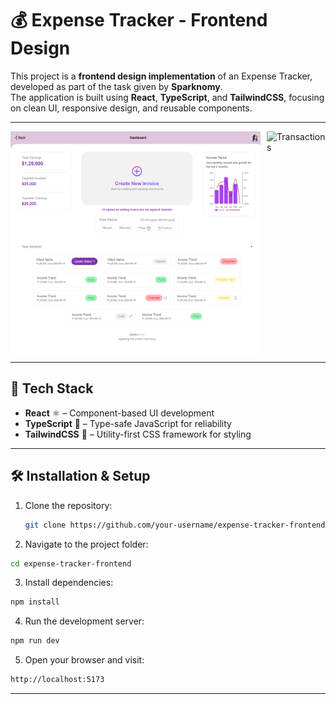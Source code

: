 # 💰 Expense Tracker - Frontend Design

This project is a **frontend design implementation** of an Expense Tracker, developed as part of the task given by **Sparknomy**.  
The application is built using **React**, **TypeScript**, and **TailwindCSS**, focusing on clean UI, responsive design, and reusable components.

---

<div style="display: flex; gap: 10px;">
  <img src="public/desktop-view.png" alt="Dashboard" width="400"/>
  <img src="public/mobile-view.pngg" alt="Transactions" width="400"/>
</div>

---

## 🚀 Tech Stack
- **React** ⚛️ – Component-based UI development
- **TypeScript** 🔹 – Type-safe JavaScript for reliability
- **TailwindCSS** 🎨 – Utility-first CSS framework for styling

---

## 🛠️ Installation & Setup

1. Clone the repository:
   ```bash
   git clone https://github.com/your-username/expense-tracker-frontend.git
2. Navigate to the project folder:
 ```bash
cd expense-tracker-frontend
```

3. Install dependencies:
 ```bash
npm install
```

4. Run the development server:
 ```bash
npm run dev
```

5. Open your browser and visit:
 ```bash
http://localhost:5173
```

---
